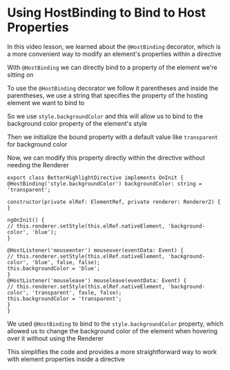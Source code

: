 # Using HostBinding to Bind to Host Properties

In this video lesson, we learned about the `@HostBinding` decorator, which is a more convenient way to modify an element's properties within a directive

With `@HostBinding` we can directly bind to a property of the element we're sitting on

To use the `@HostBinding` decorator we follow it parentheses and inside the parentheses, we use a string that specifies the property of the hosting element we want to bind to

So we use `style.backgroundColor` and this will allow us to bind to the background color property of the element's style

Then we initialize the bound property with a default value like `transparent` for background color

Now, we can modify this property directly within the directive without needing the Renderer

```
export class BetterHighlightDirective implements OnInit {
@HostBinding('style.backgroundColor') backgroundColor: string = 'transparent';

constructor(private elRef: ElementRef, private renderer: Renderer2) { }

ngOnInit() {
// this.renderer.setStyle(this.elRef.nativeElement, 'background-color', 'blue');
}

@HostListener('mouseenter') mouseover(eventData: Event) {
// this.renderer.setStyle(this.elRef.nativeElement, 'background-color', 'blue', false, false);
this.backgroundColor = 'blue';
}
@HostListener('mouseleave') mouseleave(eventData: Event) {
// this.renderer.setStyle(this.elRef.nativeElement, 'background-color', 'transparent', fasle, false);
this.backgroundColor = 'transparent';
}
}
```

We used `@HostBinding` to bind to the `style.backgroundColor` property, which allowed us to change the background color of the element when hovering over it without using the Renderer

This simplifies the code and provides a more straightforward way to work with element properties inside a directive
